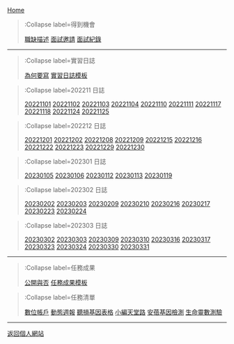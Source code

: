 [Home](/)

> :Collapse label=得到機會
>
> [職缺描述](/offer/)
> [面試邀請](/offer/invitation)
> [面試紀錄](/offer/interview)

---

> :Collapse label=實習日誌
>
> [為何要寫](/logs)
> [實習日誌模板](/logs/log_template)

> :Collapse label=202211 日誌
> 
> [20221101](/logs/20221101)
> [20221102](/logs/20221102)
> [20221103](/logs/20221103)
> [20221104](/logs/20221104)
> [20221110](/logs/20221110)
> [20221111](/logs/20221111)
> [20221117](/logs/20221117)
> [20221118](/logs/20221118)
> [20221124](/logs/20221124)
> [20221125](/logs/20221125)

> :Collapse label=202212 日誌
> 
> [20221201](/logs/20221201)
> [20221202](/logs/20221202)
> [20221208](/logs/20221208)
> [20221209](/logs/20221209)
> [20221215](/logs/20221215)
> [20221216](/logs/20221216)
> [20221222](/logs/20221222)
> [20221223](/logs/20221223)
> [20221229](/logs/20221229)
> [20221230](/logs/20221230)

> :Collapse label=202301 日誌
> 
> [20230105](/logs/20230105)
> [20230106](/logs/20230106)
> [20230112](/logs/20230112)
> [20230113](/logs/20230113)
> [20230119](/logs/20230119)

> :Collapse label=202302 日誌
> 
> [20230202](/logs/20230202)
> [20230203](/logs/20230203)
> [20230209](/logs/20230209)
> [20230210](/logs/20230210)
> [20230216](/logs/20230216)
> [20230217](/logs/20230217)
> [20230223](/logs/20230223)
> [20230224](/logs/20230224)

> :Collapse label=202303 日誌
> 
> [20230302](/logs/20230302)
> [20230303](/logs/20230303)
> [20230309](/logs/20230309)
> [20230310](/logs/20230310)
> [20230316](/logs/20230316)
> [20230317](/logs/20230317)
> [20230323](/logs/20230323)
> [20230324](/logs/20230324)
> [20230330](/logs/20230330)
> [20230331](/logs/20230331)

---

> :Collapse label=任務成果
>
> [公開與否](/missions)
> [任務成果模板](/missions/mission_template)

> :Collapse label=任務清單
>
> [數位帳戶](/missions/01_digital_deposit)
> [動態週報](/missions/02_new_edm)
> [聽損基因表格](/missions/03_gene_table)
> [小編天堂路](/missions/04_heaven_road)
> [安蓓基因檢測](/missions/05_mpap_test)
> [生命靈數測驗](/missions/06_life_path_number)

---

[返回個人網站](https://tzuhanchen.github.io/)



<!-- [Markdown Cheat Sheet](/docs/cheat-sheet) -->
<!-- [Code Features](/docs/code-features) -->

<!-- <br><br> -->

<!-- To add links to your other documents, simply -->
<!-- modify contents of `docs/md/_toc.md`. -->